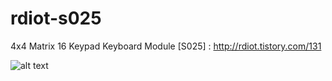 # rdiot-s025
4x4 Matrix 16 Keypad Keyboard Module [S025] : http://rdiot.tistory.com/131

![alt text](http://cfile27.uf.tistory.com/image/227CE04857D689582EB1EA)
